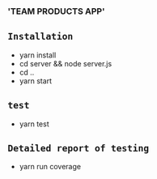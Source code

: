 ### 'TEAM PRODUCTS APP'

## `Installation`
- yarn install
- cd server && node server.js
- cd .. 
- yarn start

## `test`
- yarn test

## `Detailed report of testing`
- yarn run coverage
